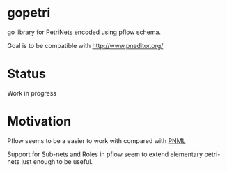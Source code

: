 # gopetri

go library for PetriNets encoded using pflow schema.

Goal is to be compatible with http://www.pneditor.org/

# Status

Work in progress

# Motivation

Pflow seems to be a easier to work with compared with [PNML](http://www.pnml.org/)

Support for Sub-nets and Roles in pflow seem to extend elementary petri-nets just enough to be useful.

